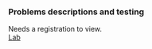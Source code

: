### Problems descriptions and testing  

Needs a registration to view.  
[Lab](https://judge.softuni.org/Contests/3324/Exceptions-and-Error-Handling-Lab)  
